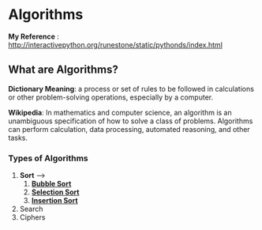 # Algorithms ###

__**My Reference**__ : http://interactivepython.org/runestone/static/pythonds/index.html

## What are Algorithms? ##

__Dictionary Meaning__: a process or set of rules to be followed in calculations or other problem-solving
                        operations, especially by a computer.

__Wikipedia__:  In mathematics and computer science, an algorithm is an unambiguous specification
                of how to solve a class of problems. Algorithms can perform calculation,
                data processing, automated reasoning, and other tasks.

### Types of Algorithms ###
1. __**Sort**__ --> 
    1. <a href="https://github.com/nkpydev/Algorithms/tree/master/Bubble%20Sort">**Bubble Sort**</a>
    2. <a href="https://github.com/nkpydev/Algorithms/tree/master/Selection%20Sort">**Selection Sort**</a>
    3. <a href="https://github.com/nkpydev/Algorithms/tree/master/Insertion%20Sort">**Insertion Sort**</a>
2. Search
3. Ciphers
